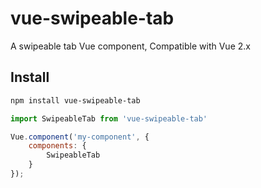 # vue-swipeable-tab

A swipeable tab Vue component, Compatible with Vue 2.x

## Install

``` sh
npm install vue-swipeable-tab
```

``` js
import SwipeableTab from 'vue-swipeable-tab'

Vue.component('my-component', {
    components: {
        SwipeableTab
    }
});
```
